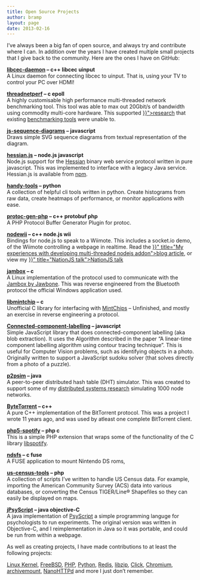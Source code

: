 ```yaml
---
title: Open Source Projects
author: bramp
layout: page
date: 2013-02-16
---
```

I&#8217;ve always been a big fan of open source, and always try and contribute where I can. In addition over the years I have created multiple small projects that I give back to the community. Here are the ones I have on GitHub:

<!-- TODO Change this to be data driven -->
<div class="row">
  <div class="col-md-4">
    <p>
      <b><a href="https://github.com/bramp/libcec-daemon">libcec-daemon</a> &#8211; c++ libcec uinput</b><br />
      A Linux daemon for connecting libcec to uinput. That is, using your TV to control your PC over HDMI!
    </p>
    <p>
      <b><a href="https://github.com/bramp/threadnetperf">threadnetperf</a> &#8211; c epoll</b><br />
      A highly customisable high performance multi-threaded network benchmarking tool. This tool was able to max out 20Gbit/s of bandwidth using commodity multi-core hardware. This supported <a href="{{< relref "publication/2009-05-26-evaluating-the-performance-of-network-protocol-processing-on-multi-core-systems.md" >}}">research</a> that existing <a href="http://www.netperf.org/">benchmarking tools</a> were unable to.</i>
    </p>
    <p>
      <b><a href="https://github.com/bramp/js-sequence-diagrams">js-sequence-diagrams</a> &#8211; javascript</b><br />
      Draws simple SVG sequence diagrams from textual representation of the diagram.
    </p>
    <p>
      <b><a href="https://github.com/bramp/hessian.js">hessian.js</a> &#8211; node.js javascript</b><br />
      Node.js support for the <a href="http://hessian.caucho.com/">Hessian</a> binary web service protocol written in pure javascript. This was implemented to interface with a legacy Java service. Hessian.js is available from <a href="https://npmjs.org/package/hessian">npm</a>.
    </p>
    <p>
      <b><a href="https://github.com/bramp/handy-tools">handy-tools</a> &#8211; python</b><br />
      A collection of helpful cli tools written in python. Create histograms from raw data, create heatmaps of performance, or monitor applications with ease.
    </p>
  </div>
  <div class="col-md-4">
    <p>
      <b><a href="https://github.com/bramp/protoc-gen-php">protoc-gen-php</a> &#8211; c++ protobuf php</b><br />
      A PHP Protocol Buffer Generator Plugin for protoc.
    </p>
    <p>
      <b><a href="https://github.com/bramp/nodewii">nodewii</a> &#8211; c++ node.js wii</b><br />
      Bindings for node.js to speak to a Wiimote. This includes a socket.io demo, of the Wiimote controlling a webpage in realtime. Read the <a href="{{< relref "post/2011-10-17-my-experiences-with-developing-multi-threaded-nodejs-extensions.md" >}}" title="My experiences with developing multi-threaded nodejs addon">blog article</a>, or view my <a href="{{< relref "post/2014-12-21-nationjs-talk-on-nodejs-now-on-vimeo.md" >}}" title="NationJS talk">NationJS talk</a>
    </p>
    <p>
      <b><a href="https://github.com/bramp/jambox">jambox</a> &#8211; c</b><br />
      A Linux implementation of the protocol used to communicate with the <a href="https://jawbone.com/speakers/jambox/overview">Jambox by Jawbone</a>. This was reverse engineered from the Bluetooth protocol the official Windows application used.
    </p>
    <p>
      <b><a href="https://github.com/bramp/libmintchip">libmintchip</a> &#8211; c</b><br />
      Unofficial C library for interfacing with <a href="http://mintchipchallenge.com/">MintChips</a> &#8211; Unfinished, and mostly an exercise in reverse engineering a protocol.
    </p>
    <p>
      <b><a href="https://github.com/bramp/Connected-component-labelling">Connected-component-labelling</a> &#8211; javascript</b><br />
      Simple JavaScript library that does connected-component labelling (aka blob extraction). It uses the Algorithm described in the paper &#8220;A linear-time component labelling algorithm using contour tracing technique&#8221;. This is useful for Computer Vision problems, such as identifying objects in a photo. Originally written to support a JavaScript sudoku solver (that solves directly from a photo of a puzzle).
    </p>
  </div>
  <div class="col-md-4">
    <p>
      <b><a href="https://github.com/bramp/p2psim">p2psim</a> &#8211; java</b><br />
      A peer-to-peer distributed hash table (DHT) simulator. This was created to support some of my <a href="/tags/stealthdht">distributed systems research</a> simulating 1000 node networks.
    </p>
    <p>
      <b><a href="https://github.com/bramp/ByteTorrent">ByteTorrent</a> &#8211; c++</b><br />
      A pure C++ implementation of the BitTorrent protocol. This was a project I wrote 11 years ago, and was used by atleast one complete BitTorrent client.
    </p>
    <p>
      <b><a href="https://github.com/bramp/php5-spotify">php5-spotify</a> &#8211; php c</b><br />
      This is a simple PHP extension that wraps some of the functionality of the C library <a href="https://developer.spotify.com/technologies/libspotify/">libspotify</a>.
    </p>
    <p>
      <b><a href="https://github.com/bramp/ndsfs">ndsfs</a> &#8211; c fuse</b><br />
      A FUSE application to mount Nintendo DS roms,
    </p>
    <p>
      <b><a href="https://github.com/bramp/us-census-tools">us-census-tools</a> &#8211; php</b><br />
      A collection of scripts I&#8217;ve written to handle US Census data. For example, importing the American Community Survey (ACS) data into various databases, or converting the Census TIGER/Line® Shapefiles so they can easily be displayed on maps.
    </p>
    <p>
      <b><a href="https://github.com/bramp/jPsyScript">jPsyScript</a> &#8211; java objective-C</b><br />
      A java implementation of <a href="http://www.psych.lancs.ac.uk/people/simon-slavin">PsyScript</a> a simple programming languge for psychologists to run experiments. The original version was written in Objective-C, and I reimplementation in Java so it was portable, and could be run from within a webpage.
    </p>
  </div>
</div>

As well as creating projects, I have made contributions to at least the following projects:

[Linux Kernel][1], [FreeBSD][2], [PHP][3], [Python][4], [Redis][5], [libzip][6], [Click][7], [Chromium][8], [archivemount][9], [NanoHTTPd][10] and more I just don&#8217;t remember.

 [1]: http://www.kernel.org/
 [2]: http://www.freebsd.org/
 [3]: http://php.net/
 [4]: http://www.python.org/
 [5]: http://redis.io/
 [6]: http://www.nih.at/libzip/
 [7]: http://www.read.cs.ucla.edu/click/click
 [8]: http://www.chromium.org/
 [9]: https://github.com/bramp/archivemount
 [10]: https://github.com/bramp/NanoHTTPd
 